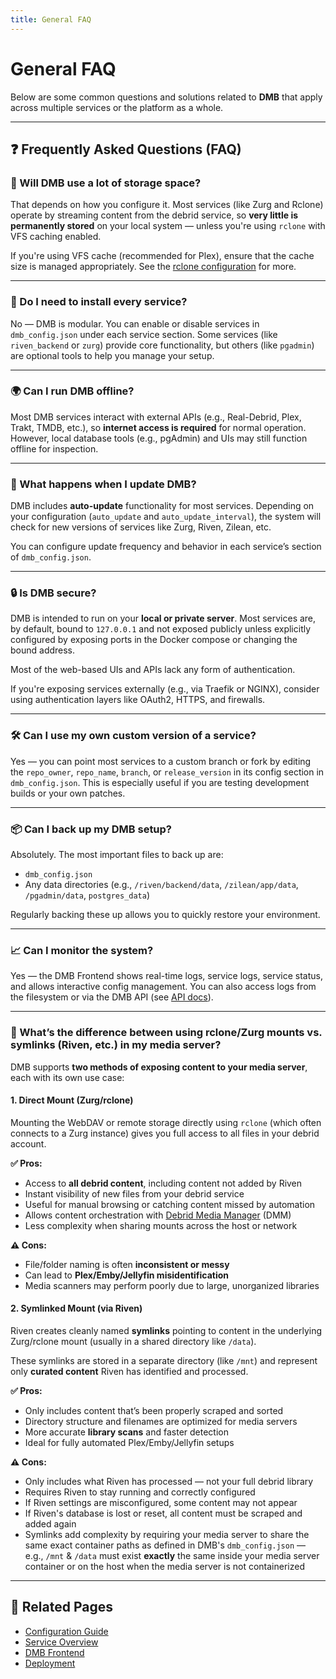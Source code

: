 ```yaml
---
title: General FAQ
---
```


# General FAQ

Below are some common questions and solutions related to **DMB** that apply across multiple services or the platform as a whole.

---

## ❓ Frequently Asked Questions (FAQ)

### 💾 Will DMB use a lot of storage space?

That depends on how you configure it. Most services (like Zurg and Rclone) operate by streaming content from the debrid service, so **very little is permanently stored** on your local system — unless you're using `rclone` with VFS caching enabled.

If you're using VFS cache (recommended for Plex), ensure that the cache size is managed appropriately. See the [rclone configuration](../services/rclone.md) for more.

---

### 🧱 Do I need to install every service?

No — DMB is modular. You can enable or disable services in `dmb_config.json` under each service section. Some services (like `riven_backend` or `zurg`) provide core functionality, but others (like `pgadmin`) are optional tools to help you manage your setup.

---

### 🌍 Can I run DMB offline?

Most DMB services interact with external APIs (e.g., Real-Debrid, Plex, Trakt, TMDB, etc.), so **internet access is required** for normal operation. However, local database tools (e.g., pgAdmin) and UIs may still function offline for inspection.

---

### 🔄 What happens when I update DMB?

DMB includes **auto-update** functionality for most services. Depending on your configuration (`auto_update` and `auto_update_interval`), the system will check for new versions of services like Zurg, Riven, Zilean, etc.

You can configure update frequency and behavior in each service’s section of `dmb_config.json`.

---

### 🔒 Is DMB secure?

DMB is intended to run on your **local or private server**. Most services are, by default, bound to `127.0.0.1` and not exposed publicly unless explicitly configured by exposing ports in the Docker compose or changing the bound address.

Most of the web-based UIs and APIs lack any form of authentication. 

If you're exposing services externally (e.g., via Traefik or NGINX), consider using authentication layers like OAuth2, HTTPS, and firewalls.

---

### 🛠️ Can I use my own custom version of a service?

Yes — you can point most services to a custom branch or fork by editing the `repo_owner`, `repo_name`, `branch`, or `release_version` in its config section in `dmb_config.json`. This is especially useful if you are testing development builds or your own patches.

---

### 📦 Can I back up my DMB setup?

Absolutely. The most important files to back up are:

- `dmb_config.json`
- Any data directories (e.g., `/riven/backend/data`, `/zilean/app/data`, `/pgadmin/data`, `postgres_data`)

Regularly backing these up allows you to quickly restore your environment.

---

### 📈 Can I monitor the system?

Yes — the DMB Frontend shows real-time logs, service logs, service status, and allows interactive config management. You can also access logs from the filesystem or via the DMB API (see [API docs](../api/index.md)).

---

### 🔗 What’s the difference between using rclone/Zurg mounts vs. symlinks (Riven, etc.) in my media server?

DMB supports **two methods of exposing content to your media server**, each with its own use case:

#### 1. **Direct Mount (Zurg/rclone)**

Mounting the WebDAV or remote storage directly using `rclone` (which often connects to a Zurg instance) gives you full access to all files in your debrid account.

**✅ Pros:**

- Access to **all debrid content**, including content not added by Riven
- Instant visibility of new files from your debrid service
- Useful for manual browsing or catching content missed by automation
- Allows content orchestration with [Debrid Media Manager](https://github.com/debridmediamanager/debrid-media-manager) (DMM)
- Less complexity when sharing mounts across the host or network

**⚠️ Cons:**

- File/folder naming is often **inconsistent or messy**
- Can lead to **Plex/Emby/Jellyfin misidentification**
- Media scanners may perform poorly due to large, unorganized libraries

#### 2. **Symlinked Mount (via Riven)**

Riven creates cleanly named **symlinks** pointing to content in the underlying Zurg/rclone mount (usually in a shared directory like `/data`). 

These symlinks are stored in a separate directory (like `/mnt`) and represent only **curated content** Riven has identified and processed.

**✅ Pros:**

- Only includes content that’s been properly scraped and sorted
- Directory structure and filenames are optimized for media servers
- More accurate **library scans** and faster detection
- Ideal for fully automated Plex/Emby/Jellyfin setups

**⚠️ Cons:**

- Only includes what Riven has processed — not your full debrid library
- Requires Riven to stay running and correctly configured
- If Riven settings are misconfigured, some content may not appear
- If Riven's database is lost or reset, all content must be scraped and added again
- Symlinks add complexity by requiring your media server to share the same exact container paths as defined in DMB's `dmb_config.json` — e.g., `/mnt` & `/data` must exist **exactly** the same inside your media server container or on the host when the media server is not containerized  

---


## 📎 Related Pages

- [Configuration Guide](../features/configuration.md)
- [Service Overview](../services/index.md)
- [DMB Frontend](../services/dmb-frontend.md)
- [Deployment](../deployment/index.md)

